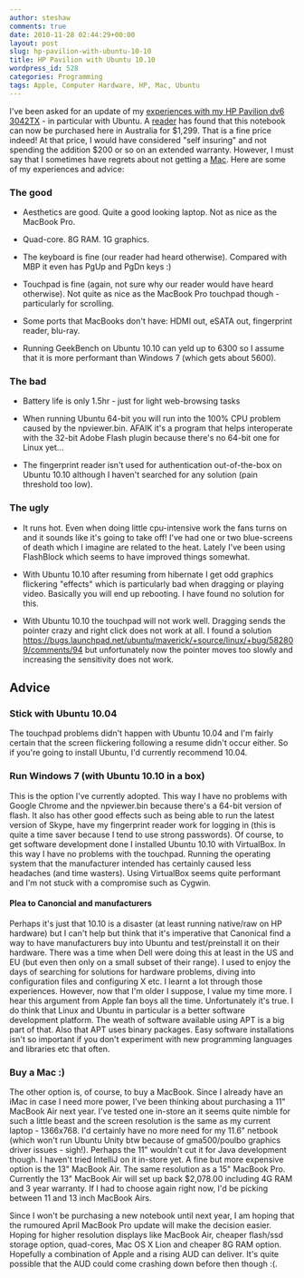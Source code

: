 ```yaml
---
author: steshaw
comments: true
date: 2010-11-28 02:44:29+00:00
layout: post
slug: hp-pavilion-with-ubuntu-10-10
title: HP Pavilion with Ubuntu 10.10
wordpress_id: 528
categories: Programming
tags: Apple, Computer Hardware, HP, Mac, Ubuntu
---
```


I've been asked for an update of my [experiences with my HP Pavilion dv6 3042TX](/posts/2010/05/22/stonking-new-laptop/) - in particular with Ubuntu. A [reader](http://steshaw.org/posts/2010/05/22/stonking-new-laptop/#comment-2032899877) has found that this notebook can now be purchased here in Australia for $1,299. That is a fine price indeed! At that price, I would have considered "self insuring" and not spending the addition $200 or so on an extended warranty. However, I must say that I sometimes have regrets about not getting a [Mac](http://www.apple.com/au/macbookpro/). Here are some of my experiences and advice:




### The good







	
  * Aesthetics are good. Quite a good looking laptop. Not as nice as the MacBook Pro.

        
  * Quad-core. 8G RAM. 1G graphics.

        
  * The keyboard is fine (our reader had heard otherwise). Compared with MBP it even has PgUp and PgDn keys :)

        
  * Touchpad is fine (again, not sure why our reader would have heard otherwise). Not quite as nice as the MacBook Pro touchpad though - particularly for scrolling.

        
  * Some ports that MacBooks don't have: HDMI out, eSATA out, fingerprint reader, blu-ray.

	
  * Running GeekBench on Ubuntu 10.10 can yeld up to 6300 so I assume that it is more performant than Windows 7 (which gets about 5600).






### The bad







  
  * Battery life is only 1.5hr - just for light web-browsing tasks

	
  * When running Ubuntu 64-bit you will run into the 100% CPU problem caused by the npviewer.bin. AFAIK it's a program that helps interoperate with the 32-bit Adobe Flash plugin because there's no 64-bit one for Linux yet...


	
  * The fingerprint reader isn't used for authentication out-of-the-box on Ubuntu 10.10 although I haven't searched for any solution (pain threshold too low).






### The ugly






	
  * It runs hot. Even when doing little cpu-intensive work the fans turns on and it sounds like it's going to take off! I've had one or two blue-screens of death which I imagine are related to the heat. Lately I've been using FlashBlock which seems to have improved things somewhat.


	
  * With Ubuntu 10.10 after resuming from hibernate I get odd graphics flickering "effects" which is particularly bad when dragging or playing video. Basically you will end up rebooting. I have found no solution for this.


	
  * With Ubuntu 10.10 the touchpad will not work well. Dragging sends the pointer crazy and right click does not work at all. I found a solution https://bugs.launchpad.net/ubuntu/maverick/+source/linux/+bug/582809/comments/94 but unfortunately now the pointer moves too slowly and increasing the sensitivity does not work.







## Advice





### Stick with Ubuntu 10.04



The touchpad problems didn't happen with Ubuntu 10.04 and I'm fairly certain that the screen flickering following a resume didn't occur either. So if you're going to install Ubuntu, I'd currently recommend 10.04. 



### Run Windows 7 (with Ubuntu 10.10 in a box)



This is the option I've currently adopted. This way I have no problems with Google Chrome and the npviewer.bin because there's a 64-bit version of flash. It also has other good effects such as being able to run the latest version of Skype, have my fingerprint reader work for logging in (this is quite a time saver because I tend to use strong passwords). Of course, to get software development done I installed Ubuntu 10.10 with VirtualBox. In this way I have no problems with the touchpad. Running the operating system that the manufacturer intended has certainly caused less headaches (and time wasters). Using VirtualBox seems quite performant and I'm not stuck with a compromise such as Cygwin.



#### Plea to Canoncial and manufacturers



Perhaps it's just that 10.10 is a disaster (at least running native/raw on HP hardware) but I can't help but think that it's imperative that Canonical find a way to have manufacturers buy into Ubuntu and test/preinstall it on their hardware. There was a time when Dell were doing this at least in the US and EU (but even then only on a small subset of their range). I used to enjoy the days of searching for solutions for hardware problems, diving into configuration files and configuring X etc. I learnt a lot through those experiences. However, now that I'm older I suppose, I value my time more. I hear this argument from Apple fan boys all the time. Unfortunately it's true. I do think that Linux and Ubuntu in particular is a better software development platform. The weath of software available using APT is a big part of that. Also that APT uses binary packages. Easy software installations isn't so important if you don't experiment with new programming languages and libraries etc that often.



### Buy a Mac :)



The other option is, of course, to buy a MacBook. Since I already have an iMac in case I need more power, I've been thinking about purchasing a 11" MacBook Air next year. I've tested one in-store an it seems quite nimble for such a little beast and the screen resolution is the same as my current laptop - 1366x768. I'd certainly have no more need for my 11.6" netbook (which won't run Ubuntu Unity btw because of gma500/poulbo graphics driver issues - sigh!). Perhaps the 11" wouldn't cut it for Java development though. I haven't tried IntelliJ on it in-store yet. A fine but more expensive option is the 13" MacBook Air. The same resolution as a 15" MacBook Pro. Currently the 13" MacBook Air will set up back $2,078.00 including 4G RAM and 3 year warranty. If I had to choose again right now, I'd be picking between 11 and 13 inch MacBook Airs.

Since I won't be purchasing a new notebook until next year, I am hoping that the rumoured April MacBook Pro update will make the decision easier. Hoping for higher resolution displays like MacBook Air, cheaper flash/ssd storage option, quad-cores, Mac OS X Lion and cheaper 8G RAM option. Hopefully a combination of Apple and a rising AUD can deliver. It's quite possible that the AUD could come crashing down before then though :(.
